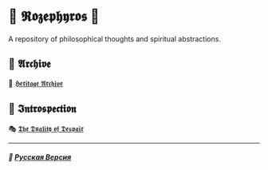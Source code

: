 # 🌹 𝕽𝖔𝖟𝖊𝖕𝖍𝖞𝖗𝖔𝖘 🌹
<p align="justify">A repository of philosophical thoughts and spiritual abstractions.</p>

## 📁 𝕬𝖗𝖈𝖍𝖎𝖛𝖊
📁 [𝕳𝖊𝖗𝖎𝖙𝖆𝖌𝖊 𝕬𝖗𝖈𝖍𝖎𝖛𝖊](legacy/index-old.md)

## 🧐 𝕴𝖓𝖙𝖗𝖔𝖘𝖕𝖊𝖈𝖙𝖎𝖔𝖓
🎭 [𝕿𝖍𝖊 𝕯𝖚𝖆𝖑𝖎𝖙𝖞 𝖔𝖋 𝕯𝖊𝖘𝖕𝖆𝖎𝖗](introspection/the_duality_of_despair.md)

***

##### 🌻 [Русская Версия](index-2.md)
